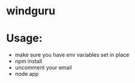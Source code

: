 # windguru

# Usage: 
- make sure you have env variables set in place
- npm install
- uncomment your email
- node app

